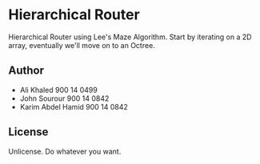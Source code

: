# Hierarchical Router

Hierarchical Router using Lee's Maze Algorithm. Start by iterating on a 2D array, eventually we'll move on to an Octree.

## Author
* Ali Khaled            900 14 0499
* John Sourour          900 14 0842
* Karim Abdel Hamid     900 14 0842

## License
Unlicense. Do whatever you want.
